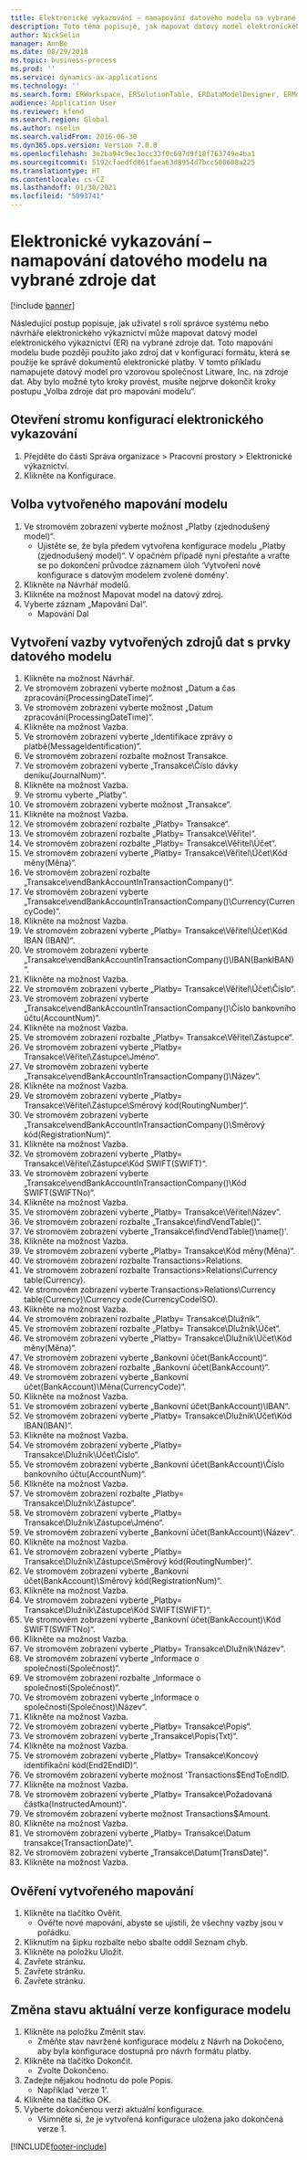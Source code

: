 ```yaml
---
title: Elektronické vykazování – namapování datového modelu na vybrané zdroje dat
description: Toto téma popisuje, jak mapovat datový model elektronického výkaznictví (ER) na vybrané zdroje dat Microsoft Dynamics 365 Finance.
author: NickSelin
manager: AnnBe
ms.date: 08/29/2018
ms.topic: business-process
ms.prod: ''
ms.service: dynamics-ax-applications
ms.technology: ''
ms.search.form: ERWorkspace, ERSolutionTable, ERDataModelDesigner, ERModelMappingTable, ERModelMappingDesigner
audience: Application User
ms.reviewer: kfend
ms.search.region: Global
ms.author: nselin
ms.search.validFrom: 2016-06-30
ms.dyn365.ops.version: Version 7.0.0
ms.openlocfilehash: 3e2ba94c9ec3ecc33f0c697d9f18f763749e4ba1
ms.sourcegitcommit: 5192cfaedfd861faea63d8954d7bcc500608a225
ms.translationtype: HT
ms.contentlocale: cs-CZ
ms.lasthandoff: 01/30/2021
ms.locfileid: "5093741"
---
```

# <a name="er-map-data-model-to-selected-data-sources"></a>Elektronické vykazování – namapování datového modelu na vybrané zdroje dat

[!include [banner](../../includes/banner.md)]

Následující postup popisuje, jak uživatel s rolí správce systému nebo návrháře elektronického výkaznictví může mapovat datový model elektronického výkaznictví (ER) na vybrané zdroje dat. Toto mapování modelu bude později použito jako zdroj dat v konfiguraci formátu, která se použije ke správě dokumentů elektronické platby. V tomto příkladu namapujete datový model pro vzorovou společnost Litware, Inc. na zdroje dat. Aby bylo možné tyto kroky provést, musíte nejprve dokončit kroky postupu „Volba zdroje dat pro mapování modelu“.


## <a name="open-er-configurations-tree"></a>Otevření stromu konfigurací elektronického vykazování
1. Přejděte do části Správa organizace > Pracovní prostory > Elektronické výkaznictví.
2. Klikněte na Konfigurace.

## <a name="select-created-model-mapping"></a>Volba vytvořeného mapování modelu
1. Ve stromovém zobrazení vyberte možnost „Platby (zjednodušený model)“.
    * Ujistěte se, že byla předem vytvořena konfigurace modelu „Platby (zjednodušený model)“. V opačném případě nyní přestaňte a vraťte se po dokončení průvodce záznamem úloh ‘Vytvoření nové konfigurace s datovým modelem zvolené domény‘.  
2. Klikněte na Návrhář modelů.
3. Klikněte na možnost Mapovat model na datový zdroj.
4. Vyberte záznam „Mapování Dal“.
    * Mapování Dal  

## <a name="bind-created-data-sources-to-data-model-elements"></a>Vytvoření vazby vytvořených zdrojů dat s prvky datového modelu
1. Klikněte na možnost Návrhář.
2. Ve stromovém zobrazení vyberte možnost „Datum a čas zpracování(ProcessingDateTime)“.
3. Ve stromovém zobrazení vyberte možnost „Datum zpracování(ProcessingDateTime)“.
4. Klikněte na možnost Vazba.
5. Ve stromovém zobrazení vyberte „Identifikace zprávy o platbě(MessageIdentification)“.
6. Ve stromovém zobrazení rozbalte možnost Transakce.
7. Ve stromovém zobrazení vyberte „Transakce\Číslo dávky deníku(JournalNum)“.
8. Klikněte na možnost Vazba.
9. Ve stromu vyberte „Platby“.
10. Ve stromovém zobrazení vyberte možnost „Transakce“.
11. Klikněte na možnost Vazba.
12. Ve stromovém zobrazení rozbalte „Platby= Transakce“.
13. Ve stromovém zobrazení rozbalte „Platby= Transakce\Věřitel“.
14. Ve stromovém zobrazení rozbalte „Platby= Transakce\Věřitel\Účet“.
15. Ve stromovém zobrazení vyberte „Platby= Transakce\Věřitel\Účet\Kód měny(Měna)“.
16. Ve stromovém zobrazení rozbalte „Transakce\vendBankAccountInTransactionCompany()“.
17. Ve stromovém zobrazení vyberte „Transakce\vendBankAccountInTransactionCompany()\Currency(CurrencyCode)“.
18. Klikněte na možnost Vazba.
19. Ve stromovém zobrazení vyberte „Platby= Transakce\Věřitel\Účet\Kód IBAN (IBAN)“.
20. Ve stromovém zobrazení vyberte „Transakce\vendBankAccountInTransactionCompany()\IBAN(BankIBAN)“.
21. Klikněte na možnost Vazba.
22. Ve stromovém zobrazení vyberte „Platby= Transakce\Věřitel\Účet\Číslo“.
23. Ve stromovém zobrazení vyberte „Transakce\vendBankAccountInTransactionCompany()\Číslo bankovního účtu(AccountNum)“.
24. Klikněte na možnost Vazba.
25. Ve stromovém zobrazení rozbalte „Platby= Transakce\Věřitel\Zástupce“.
26. Ve stromovém zobrazení vyberte „Platby= Transakce\Věřitel\Zástupce\Jméno“.
27. Ve stromovém zobrazení vyberte „Transakce\vendBankAccountInTransactionCompany()\Název“.
28. Klikněte na možnost Vazba.
29. Ve stromovém zobrazení vyberte „Platby= Transakce\Věřitel\Zástupce\Směrový kód(RoutingNumber)“.
30. Ve stromovém zobrazení vyberte „Transakce\vendBankAccountInTransactionCompany()\Směrový kód(RegistrationNum)“.
31. Klikněte na možnost Vazba.
32. Ve stromovém zobrazení vyberte „Platby= Transakce\Věřitel\Zástupce\Kód SWIFT(SWIFT)“.
33. Ve stromovém zobrazení vyberte „Transakce\vendBankAccountInTransactionCompany()\Kód SWIFT(SWIFTNo)“.
34. Klikněte na možnost Vazba.
35. Ve stromovém zobrazení vyberte „Platby= Transakce\Věřitel\Název“.
36. Ve stromovém zobrazení rozbalte „Transakce\findVendTable()“.
37. Ve stromovém zobrazení vyberte „Transakce\findVendTable()\name()'.
38. Klikněte na možnost Vazba.
39. Ve stromovém zobrazení vyberte „Platby= Transakce\Kód měny(Měna)“.
40. Ve stromovém zobrazení rozbalte Transactions\>Relations.
41. Ve stromovém zobrazení rozbalte Transactions\>Relations\Currency table(Currency).
42. Ve stromovém zobrazení vyberte Transactions\>Relations\Currency table(Currency)\Currency code(CurrencyCodeISO).
43. Klikněte na možnost Vazba.
44. Ve stromovém zobrazení rozbalte „Platby= Transakce\Dlužník“.
45. Ve stromovém zobrazení rozbalte „Platby= Transakce\Dlužník\Účet“.
46. Ve stromovém zobrazení vyberte „Platby= Transakce\Dlužník\Účet\Kód měny(Měna)“.
47. Ve stromovém zobrazení vyberte „Bankovní účet(BankAccount)“.
48. Ve stromovém zobrazení rozbalte „Bankovní účet(BankAccount)“.
49. Ve stromovém zobrazení vyberte „Bankovní účet(BankAccount)\Měna(CurrencyCode)“.
50. Klikněte na možnost Vazba.
51. Ve stromovém zobrazení vyberte „Bankovní účet(BankAccount)\IBAN“.
52. Ve stromovém zobrazení vyberte „Platby= Transakce\Dlužník\Účet\Kód IBAN(IBAN)“.
53. Klikněte na možnost Vazba.
54. Ve stromovém zobrazení vyberte „Platby= Transakce\Dlužník\Účet\Číslo“.
55. Ve stromovém zobrazení vyberte „Bankovní účet(BankAccount)\Číslo bankovního účtu(AccountNum)“.
56. Klikněte na možnost Vazba.
57. Ve stromovém zobrazení rozbalte „Platby= Transakce\Dlužník\Zástupce“.
58. Ve stromovém zobrazení vyberte „Platby= Transakce\Dlužník\Zástupce\Jméno“.
59. Ve stromovém zobrazení vyberte „Bankovní účet(BankAccount)\Název“.
60. Klikněte na možnost Vazba.
61. Ve stromovém zobrazení vyberte „Platby= Transakce\Dlužník\Zástupce\Směrový kód(RoutingNumber)“.
62. Ve stromovém zobrazení vyberte „Bankovní účet(BankAccount)\Směrový kód(RegistrationNum)“.
63. Klikněte na možnost Vazba.
64. Ve stromovém zobrazení vyberte „Platby= Transakce\Dlužník\Zástupce\Kód SWIFT(SWIFT)“.
65. Ve stromovém zobrazení vyberte „Bankovní účet(BankAccount)\Kód SWIFT(SWIFTNo)“.
66. Klikněte na možnost Vazba.
67. Ve stromovém zobrazení vyberte „Platby= Transakce\Dlužník\Název“.
68. Ve stromovém zobrazení vyberte „Informace o společnosti(Společnost)“.
69. Ve stromovém zobrazení rozbalte „Informace o společnosti(Společnost)“.
70. Ve stromovém zobrazení vyberte „Informace o společnosti(Společnost)\Název“.
71. Klikněte na možnost Vazba.
72. Ve stromovém zobrazení vyberte „Platby= Transakce\Popis“.
73. Ve stromovém zobrazení vyberte „Transakce\Popis(Txt)“.
74. Klikněte na možnost Vazba.
75. Ve stromovém zobrazení vyberte „Platby= Transakce\Koncový identifikační kód(End2EndID)“.
76. Ve stromovém zobrazení vyberte možnost 'Transactions\$EndToEndID.
77. Klikněte na možnost Vazba.
78. Ve stromovém zobrazení vyberte „Platby= Transakce\Požadovaná částka(InstructedAmount)“.
79. Ve stromovém zobrazení vyberte možnost Transactions\$Amount.
80. Klikněte na možnost Vazba.
81. Ve stromovém zobrazení vyberte „Platby= Transakce\Datum transakce(TransactionDate)“.
82. Ve stromovém zobrazení vyberte „Transakce\Datum(TransDate)“.
83. Klikněte na možnost Vazba.

## <a name="validate-created-mapping"></a>Ověření vytvořeného mapování
1. Klikněte na tlačítko Ověřit.
    * Ověřte nové mapování, abyste se ujistili, že všechny vazby jsou v pořádku.  
2. Kliknutím na šipku rozbalte nebo sbalte oddíl Seznam chyb.
3. Klikněte na položku Uložit.
4. Zavřete stránku.
5. Zavřete stránku.
6. Zavřete stránku.

## <a name="change-the-status-of-the-current-version-of-model-configuration"></a>Změna stavu aktuální verze konfigurace modelu
1. Klikněte na položku Změnit stav.
    * Změňte stav navržené konfigurace modelu z Návrh na Dokočeno, aby byla konfigurace dostupná pro návrh formátu platby.  
2. Klikněte na tlačítko Dokončit.
    * Zvolte Dokončeno.  
3. Zadejte nějakou hodnotu do pole Popis.
    * Například 'verze 1'.  
4. Klikněte na tlačítko OK.
5. Vyberte dokončenou verzi aktuální konfigurace.
    * Všimněte si, že je vytvořená konfigurace uložena jako dokončená verze 1.  



[!INCLUDE[footer-include](../../../../includes/footer-banner.md)]